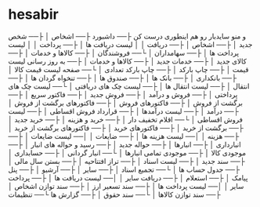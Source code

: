 # hesabir

و منو سایدبار رو هم اینطوری درست کن
├── داشبورد
├── اشخاص
│   ├── شخص جدید
│   ├── اشخاص
│   ├── دریافت
│   │   لیست دریافت ها
│   ├── پرداخت
│   │   لیست پرداخت ها
│   ├── سهامداران
│   └── فروشندگان
│
├── کالاها و خدمات
│   ├── کالای جدید
│   ├── خدمات جدید
│   ├── کالاها و خدمات
│   ├── به روز رسانی لیست قیمت
│   ├── چاپ بارکد
│   ├── چاپ بارکد تعدادی
│   └── صفحه لیست قیمت کالا
│
├── بانکداری
│   ├── بانک ها
│   ├── صندوق ها
│   ├── تنخواه گردان ها
│   ├── انتقال
│   ├── لیست انتقال ها
│   ├── لیست چک های دریافتی
│   └── لیست چک های پرداختی
│
├── فروش و درآمد
│   ├── فروش جدید
│   ├── فاکتور سریع
│   ├── برگشت از فروش
│   ├── فاکتورهای فروش
│   ├── فاکتورهای برگشت از فروش
│   ├── درآمد
│   ├── لیست درآمدها
│   ├── قرارداد فروش اقساطی
│   ├── لیست فروش اقساطی
│   └── اقلام تخفیف دار
│
├── خرید و هزینه
│   ├── خرید جدید
│   ├── برگشت از خرید
│   ├── فاکتورهای خرید
│   ├── فاکتورهای برگشت از خرید
│   ├── هزینه
│   │── لیست هزینه ها
│   ├── ضایعات
│   │── لیست ضایعات
│
├── انبارداری
│   ├── انبارها
│   ├── حواله جدید
│   ├── رسید و حواله های انبار
│   ├── موجودی کالا
│   ├── موجودی تمامی انبارها
│   └── انبار گردانی
│
├── حسابداری
│   ├── سند جدید
│   ├── لیست اسناد
│   ├── تراز افتتاحیه
│   ├── بستن سال مالی
│   ├── جدول حساب ها
│   └── تجمیع اسناد
│
├── سایر
│   ├── آرشیو
│   ├── پنل پیامک
│   ├── استعلام
│   ├── دریافت سایر
│   │── لیست دریافت ها
│   ├── پرداخت سایر
│   │── لیست پرداخت ها
│   ├── سند تسعیر ارز
│   ├── سند توازن اشخاص
│   ├── سند توازن کالاها
│   └── سند حقوق
│
├── گزارش ها
└── تنظیمات